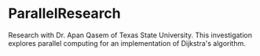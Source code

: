 # ParallelResearch
Research with Dr. Apan Qasem of Texas State University. This investigation explores parallel computing for an implementation of Dijkstra's algorithm.
